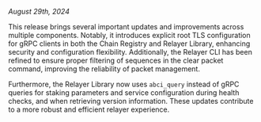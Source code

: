 *August 29th, 2024*

This release brings several important updates and improvements across multiple components. Notably, it introduces explicit root TLS configuration for gRPC clients in both the Chain Registry and Relayer Library, enhancing security and configuration flexibility. Additionally, the Relayer CLI has been refined to ensure proper filtering of sequences in the clear packet command, improving the reliability of packet management.

Furthermore, the Relayer Library now uses `abci_query` instead of gRPC queries for staking parameters and service configuration during health checks, and when retrieving version information. These updates contribute to a more robust and efficient relayer experience.
